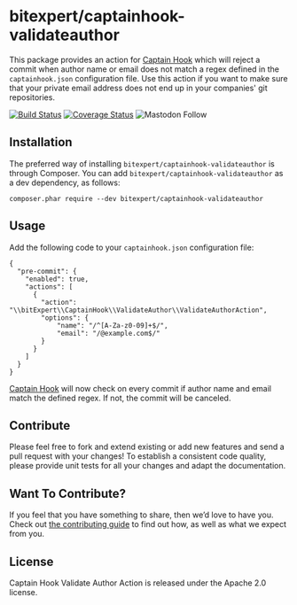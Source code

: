 # bitexpert/captainhook-validateauthor

This package provides an action for [Captain Hook](https://github.com/CaptainHookPhp/captainhook) which will reject a commit when author name or email does not match a regex defined in the `captainhook.json` configuration file. Use this action if you want to make sure that your private email address does not end up in your companies' git repositories.

[![Build Status](https://github.com/bitExpert/captainhook-validateauthor/workflows/ci/badge.svg?branch=master)](https://github.com/bitExpert/captainhook-validateauthor/actions)
[![Coverage Status](https://coveralls.io/repos/github/bitExpert/captainhook-validateauthor/badge.svg?branch=master)](https://coveralls.io/github/bitExpert/captainhook-validateauthor?branch=master)
![Mastodon Follow](https://img.shields.io/mastodon/follow/109408681246972700?domain=https://rheinneckar.social)


## Installation

The preferred way of installing `bitexpert/captainhook-validateauthor` is through Composer.
You can add `bitexpert/captainhook-validateauthor` as a dev dependency, as follows:

```
composer.phar require --dev bitexpert/captainhook-validateauthor
```

## Usage

Add the following code to your `captainhook.json` configuration file:

```
{
  "pre-commit": {
    "enabled": true,
    "actions": [
      {
        "action": "\\bitExpert\\CaptainHook\\ValidateAuthor\\ValidateAuthorAction",
        "options": {
            "name": "/^[A-Za-z0-09]+$/",
            "email": "/@example.com$/"
        }
      }
    ]
  }
}
```

[Captain Hook](https://github.com/CaptainHookPhp/captainhook) will now check
on every commit if author name and email match the defined regex. If not, the commit
will be canceled.

## Contribute

Please feel free to fork and extend existing or add new features and send a pull request with your changes! To establish a consistent code quality, please provide unit tests for all your changes and adapt the documentation.

## Want To Contribute?

If you feel that you have something to share, then we’d love to have you.
Check out [the contributing guide](CONTRIBUTING.md) to find out how, as well as what we expect from you.

## License

Captain Hook Validate Author Action is released under the Apache 2.0 license.
